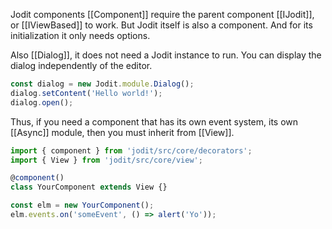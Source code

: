 Jodit components [[Component]] require the parent component [[IJodit]], or [[IViewBased]] to work.
But Jodit itself is also a component. And for its initialization it only needs options.

Also [[Dialog]], it does not need a Jodit instance to run.
You can display the dialog independently of the editor.

```js
const dialog = new Jodit.module.Dialog();
dialog.setContent('Hello world!');
dialog.open();
```

Thus, if you need a component that has its own event system, its own [[Async]] module, then you must inherit from [[View]].

```js
import { component } from 'jodit/src/core/decorators';
import { View } from 'jodit/src/core/view';

@component()
class YourComponent extends View {}

const elm = new YourComponent();
elm.events.on('someEvent', () => alert('Yo'));
```
